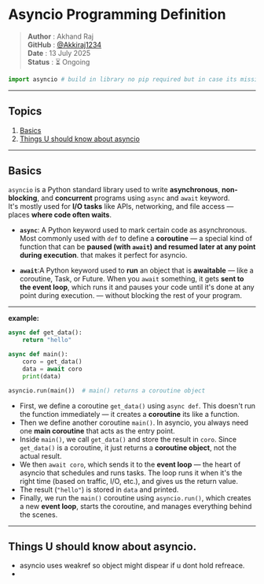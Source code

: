 # Asyncio Programming Definition

> **Author** : Akhand Raj  
> **GitHub** : [@Akkiraj1234](https://github.com/Akkiraj1234)  
> **Date**   : 13 July 2025  
> **Status** : ⏳ Ongoing
```python
import asyncio # build in library no pip required but in case its missing do `sudo apt install python-asyncio`
```
---

## Topics
1. [Basics](#basics)
2. [Things U should know about asyncio](#things-u-should-know-about-asyncio)


---

## Basics

`asyncio` is a Python standard library used to write **asynchronous**, **non-blocking**, and **concurrent** programs using `async` and `await` keyword.  
It's mostly used for **I/O tasks** like APIs, networking, and file access — places **where code often waits**.

- **`async`**: A Python keyword used to mark certain code as asynchronous. Most commonly used with `def` to define a **coroutine** — a special kind of function that can be **paused (with `await`) and resumed later at any point during execution**. that makes it perfect for asyncio.


- **`await`**:A Python keyword used to **run** an object that is **awaitable** — like a coroutine, Task, or Future. When you `await` something, it gets **sent to the event loop**, which runs it and pauses your code until it's done at any point during execution. — without blocking the rest of your program.

---

**example:**

```python
async def get_data():
    return "hello"

async def main():
    coro = get_data()
    data = await coro
    print(data)

asyncio.run(main())  # main() returns a coroutine object
```

- First, we define a coroutine `get_data()` using `async def`. This doesn't run the function immediately — it creates a **coroutine** its like a function.
- Then we define another coroutine `main()`. In asyncio, you always need one **main coroutine** that acts as the entry point.
- Inside `main()`, we call `get_data()` and store the result in `coro`. Since `get_data()` is a coroutine, it just returns a **coroutine object**, not the actual result.
- We then `await coro`, which sends it to the **event loop** — the heart of asyncio that schedules and runs tasks. The loop runs it when it's the right time (based on traffic, I/O, etc.), and gives us the return value.
- The result (`"hello"`) is stored in `data` and printed.
- Finally, we run the `main()` coroutine using `asyncio.run()`, which creates a new **event loop**, starts the coroutine, and manages everything behind the scenes.

--- 

## Things U should know about asyncio.

- asyncio uses weakref so object might dispear if u dont hold refreace.
- 






<!-- 
--- 
> 🧠 **Remember**: Calling an async function without await just returns a coroutine object — it doesn't actually run.
> ```python
> async def hello():
>     print("I am async code")
> 
> hello()  # ❌ Does NOT run
> # Output: <coroutine object hello at 0x722da904c4c0>
> ```
> `<coroutine object hello at 0x722da904c4c0>`\
> a coroutine object it will run only when u await it with `await hello()` -->



